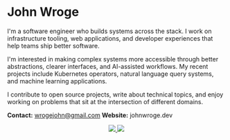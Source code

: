# John Wroge

I'm a software engineer who builds systems across the stack. I work on infrastructure tooling, web applications, and developer experiences that help teams ship better software.

I'm interested in making complex systems more accessible through better abstractions, clearer interfaces, and AI-assisted workflows. My recent projects include Kubernetes operators, natural language query systems, and machine learning applications.

I contribute to open source projects, write about technical topics, and enjoy working on problems that sit at the intersection of different domains. 

**Contact:** wrogejohn@gmail.com
**Website:** johnwroge.dev

<div align="center">
  <a href="https://johnwroge.dev">
    <img src="https://img.shields.io/badge/Website-johnwroge.dev-2563eb?style=flat&logo=globe&logoColor=white"/>
  </a>
  <a href="https://linkedin.com/in/john-wroge">
    <img src="https://img.shields.io/badge/LinkedIn-john--wroge-0077b5?style=flat&logo=linkedin&logoColor=white"/>
  </a>
</div>

